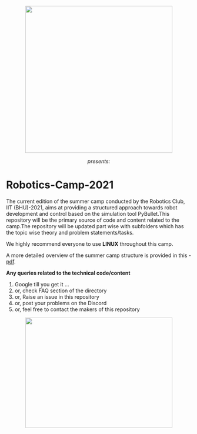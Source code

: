 <p align="center">
 <img  width="400" height="400" src="https://github.com/Robotics-Club-IIT-BHU/Robotics-Camp-2021/blob/main/src/robo.jpeg">
 <p align="center">
 <i>presents:</i><br> 
</p>

# Robotics-Camp-2021
The current edition of the summer camp conducted by the Robotics Club, IIT (BHU)-2021, aims at providing a structured approach towards robot development and control based on the simulation tool PyBullet.This repository will be the primary source of code and content related to the camp.The repository will be updated part wise with subfolders which has the topic wise theory and problem statements/tasks. 

We highly recommend everyone to use **LINUX** throughout this camp. 

A more detailed overview of the summer camp structure is provided in this - [pdf](https://github.com/Robotics-Club-IIT-BHU/Robotics-Camp-2021/blob/main/src/RoboticsCamp2021.pdf).

**Any queries related to the technical code/content**
1. Google till you get it ...
2. or, check FAQ section of the directory
3. or, Raise an issue in this repository
4. or, post your problems on the Discord
5. or, feel free to contact the makers of this repository

<p align="center">
 <img  width="400" height="300" src="https://github.com/Robotics-Club-IIT-BHU/Robotics-Camp-2021/blob/main/src/start.jpg">
 <p align="center"> 
</p>

